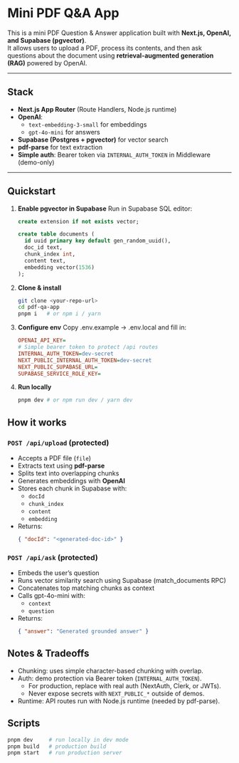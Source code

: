 # Mini PDF Q&A App

This is a mini PDF Question & Answer application built with **Next.js, OpenAI, and Supabase (pgvector)**.  
It allows users to upload a PDF, process its contents, and then ask questions about the document using **retrieval-augmented generation (RAG)** powered by OpenAI.

---

## Stack
- **Next.js App Router** (Route Handlers, Node.js runtime)
- **OpenAI**:  
  - `text-embedding-3-small` for embeddings  
  - `gpt-4o-mini` for answers
- **Supabase (Postgres + pgvector)** for vector search
- **pdf-parse** for text extraction
- **Simple auth**: Bearer token via `INTERNAL_AUTH_TOKEN` in Middleware (demo-only)

---

## Quickstart

1. **Enable pgvector in Supabase**
   Run in Supabase SQL editor:
   ```sql
   create extension if not exists vector;

   create table documents (
     id uuid primary key default gen_random_uuid(),
     doc_id text,
     chunk_index int,
     content text,
     embedding vector(1536)
   );

2. **Clone & install**
   ```bash
   git clone <your-repo-url>
   cd pdf-qa-app
   pnpm i   # or npm i / yarn

3. **Configure env**
   Copy .env.example → .env.local and fill in:
   ```ini
   OPENAI_API_KEY=
   # Simple bearer token to protect /api routes
   INTERNAL_AUTH_TOKEN=dev-secret
   NEXT_PUBLIC_INTERNAL_AUTH_TOKEN=dev-secret
   NEXT_PUBLIC_SUPABASE_URL=
   SUPABASE_SERVICE_ROLE_KEY=
   
4. **Run locally**
   ```bash
   pnpm dev # or npm run dev / yarn dev
## How it works
   
### `POST /api/upload` (protected)
- Accepts a PDF file (`file`)
- Extracts text using **pdf-parse**
- Splits text into overlapping chunks
- Generates embeddings with **OpenAI**
- Stores each chunk in Supabase with:
  - `docId`
  - `chunk_index`
  - `content`
  - `embedding`
- Returns:
  ```json
  { "docId": "<generated-doc-id>" }

### `POST /api/ask` (protected)
- Embeds the user’s question
- Runs vector similarity search using Supabase (match_documents RPC)
- Concatenates top matching chunks as context
- Calls gpt-4o-mini with:
  - `context`
  - `question`
- Returns:
  ```json
  { "answer": "Generated grounded answer" }


## Notes & Tradeoffs
- Chunking: uses simple character-based chunking with overlap.
- Auth: demo protection via Bearer token (`INTERNAL_AUTH_TOKEN`).
  - For production, replace with real auth (NextAuth, Clerk, or JWTs).
  - Never expose secrets with `NEXT_PUBLIC_*` outside of demos.
- Runtime: API routes run with Node.js runtime (needed by pdf-parse).

## Scripts
```bash
pnpm dev     # run locally in dev mode
pnpm build   # production build
pnpm start   # run production server
